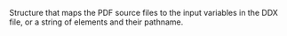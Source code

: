 Structure that maps the PDF source files to the input variables in the DDX file, or a string of elements and their pathname.